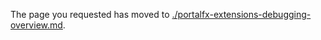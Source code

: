 
The page you requested has moved to [./portalfx-extensions-debugging-overview.md](./portalfx-extensions-debugging-overview.md). 
